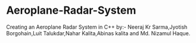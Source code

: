 # Aeroplane-Radar-System
Creating an Aeroplane Radar System in C++ by:- Neeraj Kr Sarma,Jyotish Borgohain,Luit Talukdar,Nahar Kalita,Abinas kalita and Md. Nizamul Haque.
